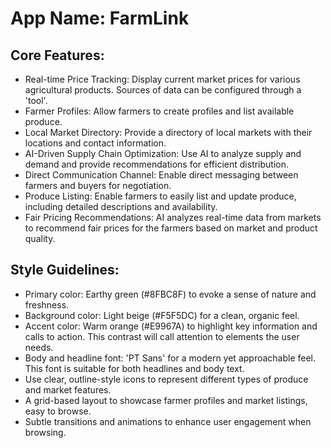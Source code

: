 # **App Name**: FarmLink

## Core Features:

- Real-time Price Tracking: Display current market prices for various agricultural products. Sources of data can be configured through a 'tool'.
- Farmer Profiles: Allow farmers to create profiles and list available produce.
- Local Market Directory: Provide a directory of local markets with their locations and contact information.
- AI-Driven Supply Chain Optimization: Use AI to analyze supply and demand and provide recommendations for efficient distribution.
- Direct Communication Channel: Enable direct messaging between farmers and buyers for negotiation.
- Produce Listing: Enable farmers to easily list and update produce, including detailed descriptions and availability.
- Fair Pricing Recommendations: AI analyzes real-time data from markets to recommend fair prices for the farmers based on market and product quality.

## Style Guidelines:

- Primary color: Earthy green (#8FBC8F) to evoke a sense of nature and freshness.
- Background color: Light beige (#F5F5DC) for a clean, organic feel.
- Accent color: Warm orange (#E9967A) to highlight key information and calls to action. This contrast will call attention to elements the user needs.
- Body and headline font: 'PT Sans' for a modern yet approachable feel. This font is suitable for both headlines and body text.
- Use clear, outline-style icons to represent different types of produce and market features.
- A grid-based layout to showcase farmer profiles and market listings, easy to browse.
- Subtle transitions and animations to enhance user engagement when browsing.